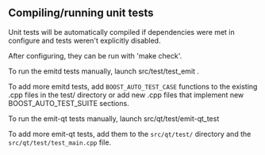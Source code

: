 Compiling/running unit tests
------------------------------------

Unit tests will be automatically compiled if dependencies were met in configure
and tests weren't explicitly disabled.

After configuring, they can be run with 'make check'.

To run the emitd tests manually, launch src/test/test_emit .

To add more emitd tests, add `BOOST_AUTO_TEST_CASE` functions to the existing
.cpp files in the test/ directory or add new .cpp files that
implement new BOOST_AUTO_TEST_SUITE sections.

To run the emit-qt tests manually, launch src/qt/test/emit-qt_test

To add more emit-qt tests, add them to the `src/qt/test/` directory and
the `src/qt/test/test_main.cpp` file.
